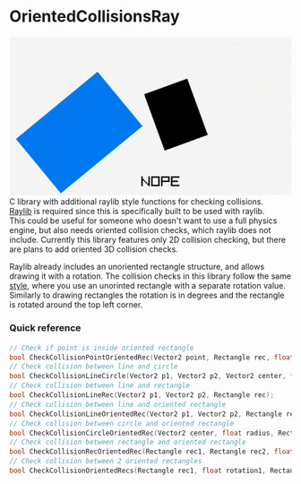 # OrientedCollisionsRay
![screen-gif](./collision.gif)  
C library with additional raylib style functions for checking collisions.  
[Raylib](https://www.raylib.com/) is required since this is specifically built to be used with raylib.  
This could be useful for someone who doesn't want to use a full physics engine, but also needs oriented collision checks, which raylib does not include. Currently this library features only 2D collision checking, but there are plans to add oriented 3D collision checks.
  
Raylib already includes an unoriented rectangle structure, and allows drawing it with a rotation.
The collision checks in this library follow the same [style](https://www.raylib.com/cheatsheet/cheatsheet.html), where you use an unorinted rectangle with a separate rotation value.
Similarly to drawing rectangles the rotation is in degrees and the rectangle is rotated around the top left corner.

### Quick reference
```c
// Check if point is inside oriented rectangle  
bool CheckCollisionPointOrientedRec(Vector2 point, Rectangle rec, float rotation);  
// Check collision between line and circle  
bool CheckCollisionLineCircle(Vector2 p1, Vector2 p2, Vector2 center, float radius);  
// Check collision between line and rectangle  
bool CheckCollisionLineRec(Vector2 p1, Vector2 p2, Rectangle rec);  
// Check collision between line and oriented rectangle  
bool CheckCollisionLineOrientedRec(Vector2 p1, Vector2 p2, Rectangle rec, float rotation);  
// Check collision between circle and oriented rectangle  
bool CheckCollisionCircleOrientedRec(Vector2 center, float radius, Rectangle rec, float rotation);  
// Check collision between rectangle and oriented rectangle  
bool CheckCollisionRecOrientedRec(Rectangle rec1, Rectangle rec2, float rotation2);  
// Check collision between 2 oriented rectangles  
bool CheckCollisionOrientedRecs(Rectangle rec1, float rotation1, Rectangle rec2, float rotation2);  
```
